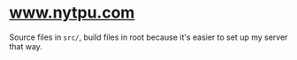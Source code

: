 # www.nytpu.com

Source files in `src/`, build files in root because it's easier to set up my
server that way.

